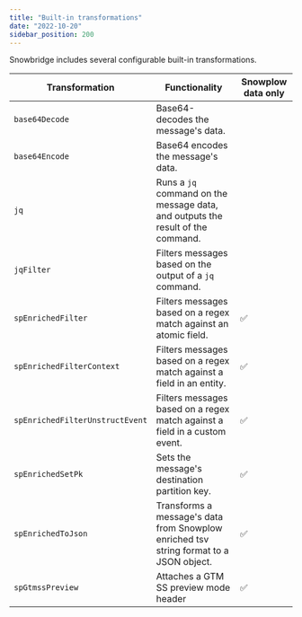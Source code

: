 ```yaml
---
title: "Built-in transformations"
date: "2022-10-20"
sidebar_position: 200
---
```


Snowbridge includes several configurable built-in transformations.

| Transformation                  | Functionality                                                                          | Snowplow data only |
| ------------------------------- | -------------------------------------------------------------------------------------- | ------------------ |
| `base64Decode`                  | Base64-decodes the message's data.                                                     |                    |
| `base64Encode`                  | Base64 encodes the message's data.                                                     |                    |
| `jq`                            | Runs a `jq` command on the message data, and outputs the result of the command.        |                    |
| `jqFilter`                      | Filters messages based on the output of a `jq` command.                                |                    |
| `spEnrichedFilter`              | Filters messages based on a regex match against an atomic field.                       | ✅                  |
| `spEnrichedFilterContext`       | Filters messages based on a regex match against a field in an entity.                  | ✅                  |
| `spEnrichedFilterUnstructEvent` | Filters messages based on a regex match against a field in a custom event.             | ✅                  |
| `spEnrichedSetPk`               | Sets the message's destination partition key.                                          | ✅                  |
| `spEnrichedToJson`              | Transforms a message's data from Snowplow enriched tsv string format to a JSON object. | ✅                  |
| `spGtmssPreview`                | Attaches a GTM SS preview mode header                                                  | ✅                  |
